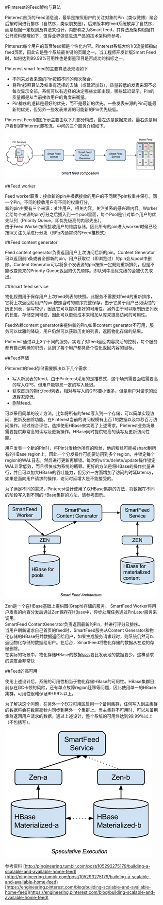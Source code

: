 #Pinterest的Feed架构与算法

Pinterest首页的Feed消息流，最早是按照用户的关注对象的Pin（类似微博）聚合后按时间进行排序（自然序，类似朋友圈），后来版本的feed系统放弃了自然序，而是根据一定规则及算法来设计，内部称之为Smart feed，其算法及架构根据其公开资料整理如下，值得业界做信息流产品的技术架构师参考。

Pinterest每个用户的首页feed都是个性化内容。Pinterest系统大约1/3流量都指向feed页面，因此它是整个系统最关键的页面之一。当工程师开发新版Smart Feed时，如何达到99.99%可用性也是衡量项目是否成功的指标之一。

Pinterest smart feed的主要算法及规则如下

- 不同来发表来源的Pin按照不同的频次聚合。
- 将Pin按照算法及权重有选择的去除（或延迟加载），质量较低的发表来源不必每次显示全部，系统可以有选择的决定哪些立即出现，哪些延迟显示。Pin的质量都是从当前接收用户的角度来衡量。
- Pin排序的逻辑是最好的优先，而不是最新的优先。一些发表来源的Pin可能最新的优先，但另外一些发表来源的可能新的Pin优先级低。

Pinterest Feed如图所示主要由以下几部分构成，最左边是数据来源，最右边是用户看到的Pinterest瀑布流。中间的三个服务介绍如下。

![](images/feed/pinterest-1.png)

##Feed worker

Feed worker职责：接收新的pin并根据接收的用户的不同赋予pin权重并保存。同一个Pin，不同的接收用户有不同的权重打分。  
新的pin主要有三个来源：关注用户，相关内容，关注关系的感兴趣内容。Worker会给每个来源的pin打分之后插入到一个pool里面，每个Pool是针对单个用户的优先队列（Priority Queue，即优先级高的内容先出）。  
由于Feed Worker按照接收用户的维度存储，因此所有的pin进入worker时候已经按照关注关系进行分发（即行内通常说的Feed推模式）  

##Feed content generator

Feed content generator负责返回用户上次访问后新的pin。Content Generator可以返回前n条或者全部新的pin，用户获取过（即浏览过）的pin会从pool中删除。Content Generator可以将多个发表源的pin按照一定规则重新排列，但是不能改变原来的Priority Queue返回的优先顺序。即队列中高优先级的会被优先取出。

##Smart feed service  

物化视图用于保存用户上次feed列表的快照。此服务不需要对feed的重新排序，它将上次返回给用户的pin按照当时的顺序完整保存，由于它属于用户已阅读过的历史列表，读写较少，因此它可以提供更好的可用性。另外由于可以限制历史列表的长度，存储空间可控，因此可以更低成本来增加从库来提高访问的可用性。

Feed依赖content generator来提供新的Pin,如果content generator不可用，服务可以优雅的降级，用户仍然可以获取历史的列表，返回物化存储的结果。

Pinterest通过以上3个不同的服务，实现了对feed返回内容灵活的控制，每个服务都有自己明确的职责，达到了每个用户都具备个性化返回内容的目标。

##Feed存储

Pinterest的feed存储需要解决以下几个需求：

- 写入新发表的feed，由于Pinterest采用的是推模式，这个场景需要面临需要高的写入QPS，但用户能容忍一定的写入延迟。
- 获取首页的物化feed列表，相对与写入的QPS要小很多，但是用户对请求的延迟容忍度低。
- 删除feed。

可以采用简单的设计方法，比如将所有的feed写入到一个存储，可以简单实现访问、更新及删除功能。在Pinterest当前的访问规模有上百T的数据以及每秒百万访问操作。经过综合评估，选择使用HBase来实现了上述需求，Pinterest业务场景需要提供非常高的读写及更新操作，HBase同时提供较高的读写及更新访问性能。

用户发表一个新的Pin时，将Pin分发给他所有的粉丝，他的粉丝可能被shard到所有的HBase region上，因此一个分发操作可能要访问到多个region，并锁定每个region的WAL日志，然后进行更新再解锁。每次的write/delete/update操作锁定WAL非常低效，而且很快成为系统的瓶颈。更好的方法是将HBase的操作批量进行，并且可以加大HBase的吞吐能力，但另外一方面增加了访问的时延latency，如果是面向用户请求的操作，访问时延增大是不能接受的。

为了满足不同的需求，Pinterest设计使用了双HBase集群的方法，将数据在不同的阶段写入到不同的HBase集群的方法，请参考图示。

![](images/feed/pinterest-3.png)  

Zen是一个在HBase基础上提供图(Graph)存储的服务。
SmartFeed Worker将用户发表的内容分发后通过Zen保存在HBase中，异步处理任务通过PinLater服务来调用。  
SmartFeed ContentGenerator负责返回最新的Pin，并进行评分及排序。  
当用户刷新请求自己首页的feed时，SmartFeed服务从Content Generator和物化存储的HBase归并数据返回给用户，如果生成服务请求超时，则系统仍然可以返回物化存储的数据给用户。在后台，SmartFeed将物化存储的数据从左边的存储删除。  
在实际的场景中，物化存储HBase的数据远远要比发表池的数据要少，这样请求的速度会非常快

##Feed的高可用

使用上述设计后，系统的可用性相当于物化存储HBase的可用性。HBase集群目前存在GC卡顿的风险，还有单点故障region迁移等问题，因此使用单一的HBase集群，可用性很难保证99.99%以上。  

为了解决这个问题，在另外一个EC2可用区启用一个备用集群，任何写入到主集群的数据将会在数百毫秒内同步到另外一个集群上。当主集群不可用时，可以从备用集群返回用户请求的数据。通过上述设计，整个系统的可用性达到99.99%以上（不包括写）。

![](images/feed/pinterest-2.png)

参考资料
[http://pingineering.tumblr.com/post/105293275179/building-a-scalable-and-available-home-feed](http://pingineering.tumblr.com/post/105293275179/building-a-scalable-and-available-home-feed)  
[https://engineering.pinterest.com/blog/building-scalable-and-available-home-feed](https://engineering.pinterest.com/blog/building-scalable-and-available-home-feed)